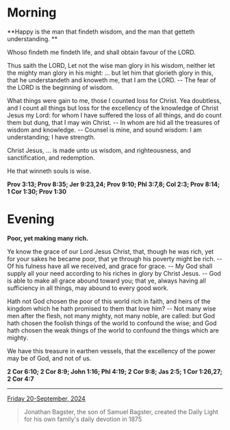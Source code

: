 # Morning

**Happy is the man that findeth wisdom, and the man that getteth understanding. **
 
Whoso findeth me findeth life, and shall obtain favour of the LORD.
 
Thus saith the LORD, Let not the wise man glory in his wisdom, neither let the mighty man glory in his might: ... but let him that glorieth glory in this, that he understandeth and knoweth me, that I am the LORD. -- The fear of the LORD is the beginning of wisdom.
 
What things were gain to me, those I counted loss for Christ. Yea doubtless, and I count all things but loss for the excellency of the knowledge of Christ Jesus my Lord: for whom I have suffered the loss of all things, and do count them but dung, that I may win Christ. -- In whom are hid all the treasures of wisdom and knowledge. -- Counsel is mine, and sound wisdom: I am understanding; I have strength.
 
Christ Jesus, ... is made unto us wisdom, and righteousness, and sanctification, and redemption.
 
He that winneth souls is wise.  

**Prov 3:13; Prov 8:35; Jer 9:23,24; Prov 9:10; Phl 3:7,8; Col 2:3; Prov 8:14; 1 Cor 1:30; Prov 1:30**

# Evening

**Poor, yet making many rich.**
 
Ye know the grace of our Lord Jesus Christ, that, though he was rich, yet for your sakes he became poor, that ye through his poverty might be rich. -- Of his fulness have all we received, and grace for grace. -- My God shall supply all your need according to his riches in glory by Christ Jesus. -- God is able to make all grace abound toward you; that ye, always having all sufficiency in all things, may abound to every good work.
 
Hath not God chosen the poor of this world rich in faith, and heirs of the kingdom which he hath promised to them that love him? -- Not many wise men after the flesh, not many mighty, not many noble, are called: but God hath chosen the foolish things of the world to confound the wise; and God hath chosen the weak things of the world to confound the things which are mighty.
 
We have this treasure in earthen vessels, that the excellency of the power may be of God, and not of us.  

**2 Cor 6:10; 2 Cor 8:9; John 1:16; Phl 4:19; 2 Cor 9:8; Jas 2:5; 1 Cor 1:26,27; 2 Cor 4:7**

---

[Friday 20-September, 2024](https://t.me/s/daily_light)

> Jonathan Bagster, the son of Samuel Bagster, created the Daily Light for his own family's daily devotion in 1875

